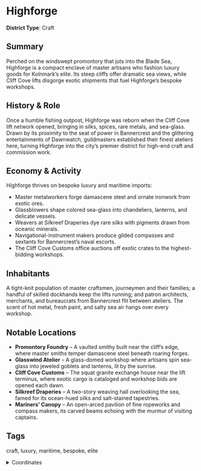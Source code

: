 # Highforge

**District Type**: Craft

## Summary

Perched on the windswept promontory that juts into the Blade Sea, Highforge is a compact enclave of master artisans who fashion luxury goods for Kolnmark’s elite. Its steep cliffs offer dramatic sea views, while Cliff Cove lifts disgorge exotic shipments that fuel Highforge’s bespoke workshops.

## History & Role

Once a humble fishing outpost, Highforge was reborn when the Cliff Cove lift network opened, bringing in silks, spices, rare metals, and sea-glass. Drawn by its proximity to the seat of power in Bannercrest and the glittering entertainments of Dawnwatch, guildmasters established their finest ateliers here, turning Highforge into the city’s premier district for high-end craft and commission work.

## Economy & Activity

Highforge thrives on bespoke luxury and maritime imports:  
- Master metalworkers forge damascene steel and ornate ironwork from exotic ores.  
- Glassblowers shape colored sea-glass into chandeliers, lanterns, and delicate vessels.  
- Weavers at Silkreef Draperies dye rare silks with pigments drawn from oceanic minerals.  
- Navigational-instrument makers produce gilded compasses and sextants for Bannercrest’s naval escorts.  
- The Cliff Cove Customs office auctions off exotic crates to the highest-bidding workshops.  

## Inhabitants

A tight-knit population of master craftsmen, journeymen and their families; a handful of skilled dockhands keep the lifts running; and patron architects, merchants, and bureaucrats from Bannercrest flit between ateliers. The scent of hot metal, fresh paint, and salty sea air hangs over every workshop.

## Notable Locations

- **Promontory Foundry** – A vaulted smithy built near the cliff’s edge, where master smiths temper damascene steel beneath roaring forges.  
- **Glasswind Atelier** – A glass-domed workshop where artisans spin sea-glass into jeweled goblets and lanterns, lit by the sunrise.  
- **Cliff Cove Customs** – The squat granite exchange house near the lift terminus, where exotic cargo is cataloged and workshop bids are opened each dawn.  
- **Silkreef Draperies** – A two-story weaving hall overlooking the sea, famed for its ocean-hued silks and salt-stained tapestries.  
- **Mariners’ Canopy** – An open-arced pavilion of fine ropeworks and compass makers, its carved beams echoing with the murmur of visiting captains.  

## Tags

craft, luxury, maritime, bespoke, elite 

<details>
<summary>Coordinates</summary>

- [7418,996]
- [7374,990]
- [7276,916]
- [7172,1028]
- [7144,1054]
- [7026,1110]
- [6980,1220]
- [7024,1320]
- [7060,1336]
- [7014,1576]
- [7050,1678]
- [7036,1746]
- [7098,1784]
- [7168,1756]
- [7198,1802]
- [7418,1812]

</details>
